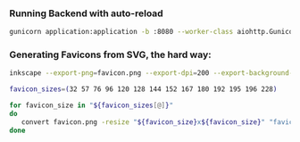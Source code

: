 ### Running Backend with auto-reload

```bash
gunicorn application:application -b :8080 --worker-class aiohttp.GunicornWebWorker --workers=1 --reload --access-logfile - 

```

### Generating Favicons from SVG, the hard way:
```bash
inkscape --export-png=favicon.png --export-dpi=200 --export-background-opacity=0 --without-gui logo.svg

favicon_sizes=(32 57 76 96 120 128 144 152 167 180 192 195 196 228)	

for favicon_size in "${favicon_sizes[@]}"     
do
   convert favicon.png -resize "${favicon_size}x${favicon_size}" "favicon-favicon_size".png  
done
```